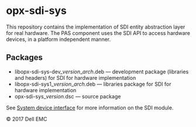 # opx-sdi-sys
This repository contains the implementation of SDI entity abstraction layer for real hardware. The PAS component uses the SDI API to access hardware devices, in a platform independent manner.  
  
## Packages
- libopx-sdi-sys-dev\_*version*\_*arch*.deb — development package (libraries and headers) for SDI for hardware implementation  
- libopx-sdi-sys1\_*version*\_*arch*.deb — libraries package for SDI for hardware implementation  
- opx-sdi-sys\_*version*.dsc — source package  
  
See [System device interface](https://github.com/open-switch/opx-docs/wiki/System-device-interface) for more information on the SDI module.  
  
© 2017 Dell EMC
